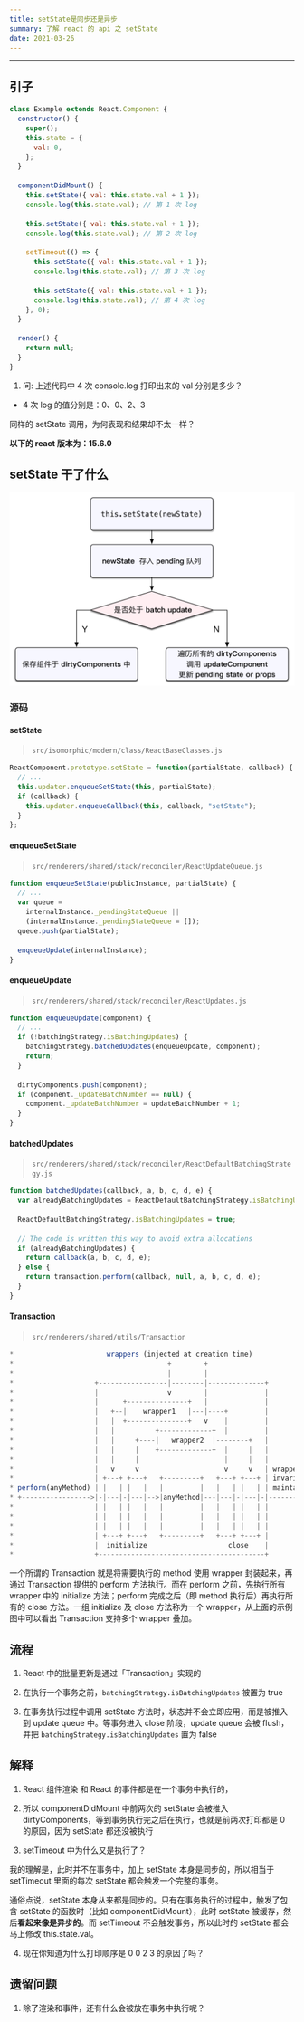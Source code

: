 ```yaml
---
title: setState是同步还是异步
summary: 了解 react 的 api 之 setState
date: 2021-03-26
---
```


---

## 引子

```js
class Example extends React.Component {
  constructor() {
    super();
    this.state = {
      val: 0,
    };
  }

  componentDidMount() {
    this.setState({ val: this.state.val + 1 });
    console.log(this.state.val); // 第 1 次 log

    this.setState({ val: this.state.val + 1 });
    console.log(this.state.val); // 第 2 次 log

    setTimeout(() => {
      this.setState({ val: this.state.val + 1 });
      console.log(this.state.val); // 第 3 次 log

      this.setState({ val: this.state.val + 1 });
      console.log(this.state.val); // 第 4 次 log
    }, 0);
  }

  render() {
    return null;
  }
}
```

1. 问: 上述代码中 4 次 console.log 打印出来的 val 分别是多少？

- 4 次 log 的值分别是：0、0、2、3

同样的 setState 调用，为何表现和结果却不太一样？

**以下的 react 版本为：15.6.0**

## setState 干了什么

![setState 基本流程](/react/setState基本流程.png)

### 源码

#### setState

> `src/isomorphic/modern/class/ReactBaseClasses.js`

```js
ReactComponent.prototype.setState = function(partialState, callback) {
  // ...
  this.updater.enqueueSetState(this, partialState);
  if (callback) {
    this.updater.enqueueCallback(this, callback, "setState");
  }
};
```

#### enqueueSetState

> `src/renderers/shared/stack/reconciler/ReactUpdateQueue.js`

```js
function enqueueSetState(publicInstance, partialState) {
  // ...
  var queue =
    internalInstance._pendingStateQueue ||
    (internalInstance._pendingStateQueue = []);
  queue.push(partialState);

  enqueueUpdate(internalInstance);
}
```

#### enqueueUpdate

> `src/renderers/shared/stack/reconciler/ReactUpdates.js`

```js
function enqueueUpdate(component) {
  // ...
  if (!batchingStrategy.isBatchingUpdates) {
    batchingStrategy.batchedUpdates(enqueueUpdate, component);
    return;
  }

  dirtyComponents.push(component);
  if (component._updateBatchNumber == null) {
    component._updateBatchNumber = updateBatchNumber + 1;
  }
}
```

#### batchedUpdates

> `src/renderers/shared/stack/reconciler/ReactDefaultBatchingStrategy.js`

```js
function batchedUpdates(callback, a, b, c, d, e) {
  var alreadyBatchingUpdates = ReactDefaultBatchingStrategy.isBatchingUpdates;

  ReactDefaultBatchingStrategy.isBatchingUpdates = true;

  // The code is written this way to avoid extra allocations
  if (alreadyBatchingUpdates) {
    return callback(a, b, c, d, e);
  } else {
    return transaction.perform(callback, null, a, b, c, d, e);
  }
}
```

#### Transaction

> `src/renderers/shared/utils/Transaction`

```js
*                       wrappers (injected at creation time)
*                                      +        +
*                                      |        |
*                    +-----------------|--------|--------------+
*                    |                 v        |              |
*                    |      +---------------+   |              |
*                    |   +--|    wrapper1   |---|----+         |
*                    |   |  +---------------+   v    |         |
*                    |   |          +-------------+  |         |
*                    |   |     +----|   wrapper2  |--------+   |
*                    |   |     |    +-------------+  |     |   |
*                    |   |     |                     |     |   |
*                    |   v     v                     v     v   | wrapper
*                    | +---+ +---+   +---------+   +---+ +---+ | invariants
* perform(anyMethod) | |   | |   |   |         |   |   | |   | | maintained
* +----------------->|-|---|-|---|-->|anyMethod|---|---|-|---|-|-------->
*                    | |   | |   |   |         |   |   | |   | |
*                    | |   | |   |   |         |   |   | |   | |
*                    | |   | |   |   |         |   |   | |   | |
*                    | +---+ +---+   +---------+   +---+ +---+ |
*                    |  initialize                    close    |
*                    +-----------------------------------------+
```

一个所谓的 Transaction 就是将需要执行的 method 使用 wrapper 封装起来，再通过 Transaction 提供的 perform 方法执行。而在 perform 之前，先执行所有 wrapper 中的 initialize 方法；perform 完成之后（即 method 执行后）再执行所有的 close 方法。一组 initialize 及 close 方法称为一个 wrapper，从上面的示例图中可以看出 Transaction 支持多个 wrapper 叠加。

## 流程

1. React 中的批量更新是通过「Transaction」实现的

2. 在执行一个事务之前，`batchingStrategy.isBatchingUpdates` 被置为 true

3. 在事务执行过程中调用 setState 方法时，状态并不会立即应用，而是被推入到 update queue 中。等事务进入 close 阶段，update queue 会被 flush，并把 `batchingStrategy.isBatchingUpdates` 置为 false

## 解释

1. React 组件渲染 和 React 的事件都是在一个事务中执行的，

2. 所以 componentDidMount 中前两次的 setState 会被推入 dirtyComponents，等到事务执行完之后在执行，也就是前两次打印都是 0 的原因，因为 setState 都还没被执行

3. setTimeout 中为什么又是执行了？

我的理解是，此时并不在事务中，加上 setState 本身是同步的，所以相当于 setTimeout 里面的每次 setState 都会触发一个完整的事务。

通俗点说，setState 本身从来都是同步的。只有在事务执行的过程中，触发了包含 setState 的函数时（比如 componentDidMount），此时 setState 被缓存，然后**看起来像是异步的**。而 setTimeout 不会触发事务，所以此时的 setState 都会马上修改 this.state.val。

4. 现在你知道为什么打印顺序是 0 0 2 3 的原因了吗？

## 遗留问题

1. 除了渲染和事件，还有什么会被放在事务中执行呢？
